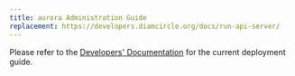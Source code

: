 ```yaml
---
title: aurora Administration Guide
replacement: https://developers.diamcircle.org/docs/run-api-server/
---
```


Please refer to the [Developers' Documentation](https://developers.diamcircle.org/docs/run-api-server/) for the current deployment guide.
